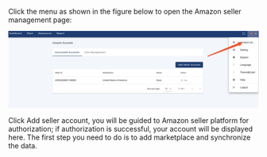 Click the menu as shown in the figure below to open the Amazon seller management page:

![bind_account](bind_account.jpg)

Click Add seller account, you will be guided to Amazon seller platform for authorization; if authorization is successful, your account will be displayed here. The first step you need to do is to add marketplace and synchronize the data.